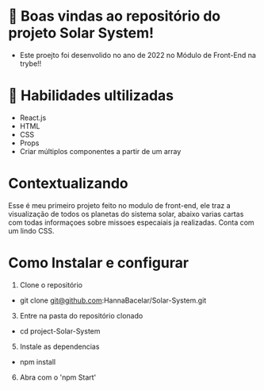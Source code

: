   
  #  📝 Boas vindas ao repositório do projeto Solar System!

- Este proejto foi desenvolido no ano de 2022 no Módulo de Front-End na trybe!!

# 🚦 Habilidades ultilizadas 
- React.js
- HTML 
- CSS 
- Props
- Criar múltiplos componentes a partir de um array


# Contextualizando
Esse  é meu primeiro projeto  feito no modulo de front-end, ele traz a visualização de todos os planetas do sistema solar, abaixo varias cartas com todas informaçoes sobre missoes especaiais ja realizadas. Conta com um lindo CSS.

# Como Instalar  e configurar 
  1. Clone o repositório
  - git  clone git@github.com:HannaBacelar/Solar-System.git
  3. Entre na pasta do repositório clonado
  - cd project-Solar-System
  5. Instale as dependencias 
   - npm install 
  6. Abra com o 'npm Start'
